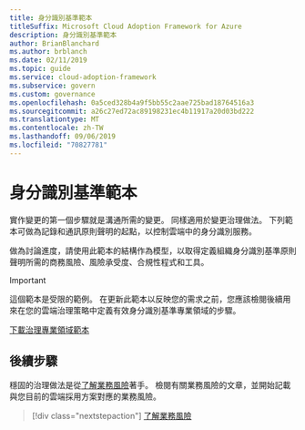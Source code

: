 ```yaml
---
title: 身分識別基準範本
titleSuffix: Microsoft Cloud Adoption Framework for Azure
description: 身分識別基準範本
author: BrianBlanchard
ms.author: brblanch
ms.date: 02/11/2019
ms.topic: guide
ms.service: cloud-adoption-framework
ms.subservice: govern
ms.custom: governance
ms.openlocfilehash: 0a5ced328b4a9f5bb55c2aae725bad18764516a3
ms.sourcegitcommit: a26c27ed72ac89198231ec4b11917a20d03bd222
ms.translationtype: MT
ms.contentlocale: zh-TW
ms.lasthandoff: 09/06/2019
ms.locfileid: "70827781"
---
```

# <a name="identity-baseline-template"></a>身分識別基準範本

實作變更的第一個步驟就是溝通所需的變更。 同樣適用於變更治理做法。 下列範本可做為記錄和通訊原則聲明的起點，以控制雲端中的身分識別服務。

做為討論進度，請使用此範本的結構作為模型，以取得定義組織身分識別基準原則聲明所需的商務風險、風險承受度、合規性程式和工具。

> [!IMPORTANT]
> 這個範本是受限的範例。 在更新此範本以反映您的需求之前，您應該檢閱後續用來在您的雲端治理策略中定義有效身分識別基準專業領域的步驟。

<!-- markdownlint-disable MD033 -->

 <a href="https://archcenter.blob.core.windows.net/cdn/fusion/governance/Identity%20Baseline%20Discipline%20Template.docx">下載治理專業領域範本</a>

<!-- markdownlint-enable MD033 -->

## <a name="next-steps"></a>後續步驟

穩固的治理做法是從[了解業務風險](./business-risks.md)著手。 檢閱有關業務風險的文章，並開始記載與您目前的雲端採用方案對應的業務風險。

> [!div class="nextstepaction"]
> [了解業務風險](./business-risks.md)
